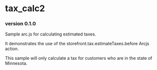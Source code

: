 # tax_calc2
### version 0.1.0

Sample arc.js for calculating estimated taxes.

It demonstrates the use of the storefront.tax.estimateTaxes.before Arcjs action.

This sample will only calculate a tax for customers who are in the state of Minnesota. 